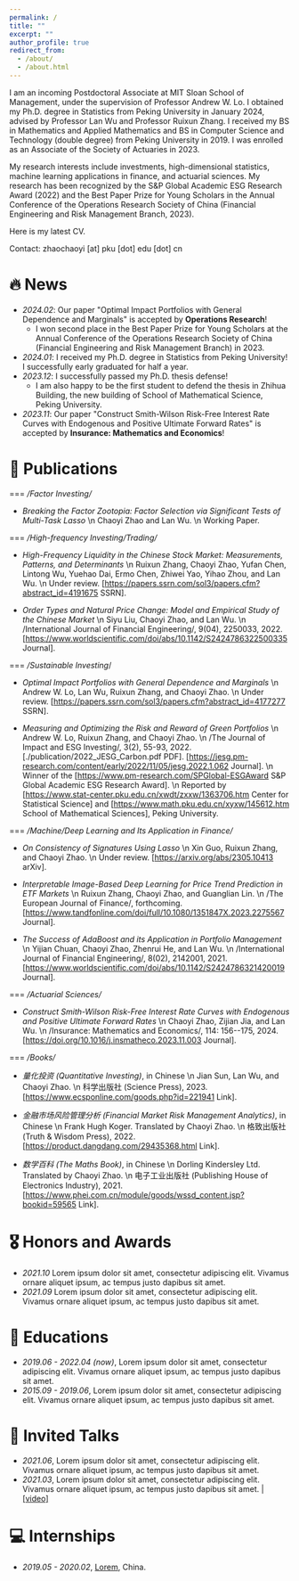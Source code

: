 ```yaml
---
permalink: /
title: ""
excerpt: ""
author_profile: true
redirect_from: 
  - /about/
  - /about.html
---
```


<span class='anchor' id='about-me'></span>

I am an incoming Postdoctoral Associate at MIT Sloan School of Management, under the supervision of Professor Andrew W. Lo. I obtained my Ph.D. degree in Statistics from Peking University in January 2024, advised by Professor Lan Wu and Professor Ruixun Zhang. I received my BS in Mathematics and Applied Mathematics and BS in Computer Science and Technology (double degree) from Peking University in 2019. I was enrolled as an Associate of the Society of Actuaries in 2023. 

My research interests include investments, high-dimensional statistics, machine learning applications in finance, and actuarial sciences. My research has been recognized by the S&P Global Academic ESG Research Award (2022) and the Best Paper Prize for Young Scholars in the Annual Conference of the Operations Research Society of China (Financial Engineering and Risk Management Branch, 2023). 

Here is my latest CV. 

Contact: zhaochaoyi [at] pku [dot] edu [dot] cn

# 🔥 News
- *2024.02*: Our paper "Optimal Impact Portfolios with General Dependence and Marginals" is accepted by **Operations Research**!
  + I won second place in the Best Paper Prize for Young Scholars at the Annual Conference of the Operations Research Society of China (Financial Engineering and Risk Management Branch) in 2023.
- *2024.01*: I received my Ph.D. degree in Statistics from Peking University! I successfully early graduated for half a year. 
- *2023.12*: I successfully passed my Ph.D. thesis defense!
  + I am also happy to be the first student to defend the thesis in Zhihua Building, the new building of School of Mathematical Science, Peking University. 
- *2023.11*: Our paper "Construct Smith-Wilson Risk-Free Interest Rate Curves with Endogenous and Positive Ultimate Forward Rates" is accepted by **Insurance: Mathematics and Economics**!

# 📝 Publications 


=== */Factor Investing/*

- *Breaking the Factor Zootopia: Factor Selection via Significant Tests of Multi-Task Lasso* \n 
  Chaoyi Zhao and Lan Wu. \n 
  Working Paper. 


=== */High-frequency Investing\/Trading/*

- *High-Frequency Liquidity in the Chinese Stock Market: Measurements, Patterns, and Determinants* \n 
  Ruixun Zhang, Chaoyi Zhao, Yufan Chen, Lintong Wu, Yuehao Dai, Ermo Chen, Zhiwei Yao, Yihao Zhou, and Lan Wu. \n 
  Under review. [https://papers.ssrn.com/sol3/papers.cfm?abstract_id=4191675 SSRN].

- *Order Types and Natural Price Change: Model and Empirical Study of the Chinese Market* \n 
  Siyu Liu, Chaoyi Zhao, and Lan Wu. \n 
  /International Journal of Financial Engineering/, 9(04), 2250033, 2022. [https://www.worldscientific.com/doi/abs/10.1142/S2424786322500335 Journal].


=== */Sustainable Investing*/

- *Optimal Impact Portfolios with General Dependence and Marginals* \n 
  Andrew W. Lo, Lan Wu, Ruixun Zhang, and Chaoyi Zhao. \n 
  Under review. [https://papers.ssrn.com/sol3/papers.cfm?abstract_id=4177277 SSRN].

- *Measuring and Optimizing the Risk and Reward of Green Portfolios* \n 
  Andrew W. Lo, Ruixun Zhang, and Chaoyi Zhao. \n 
  /The Journal of Impact and ESG Investing/, 3(2), 55-93, 2022.  [./publication/2022_JESG_Carbon.pdf PDF]. [https://jesg.pm-research.com/content/early/2022/11/05/jesg.2022.1.062 Journal]. \n
  Winner of the [https://www.pm-research.com/SPGlobal-ESGAward S&P Global Academic ESG Research Award].   \n 
  Reported by [https://www.stat-center.pku.edu.cn/xwdt/zxxw/1363706.htm Center for Statistical Science] and [https://www.math.pku.edu.cn/xyxw/145612.htm School of Mathematical Sciences], Peking University.

=== */Machine\/Deep Learning and Its Application in Finance/*

- *On Consistency of Signatures Using Lasso* \n
  Xin Guo, Ruixun Zhang, and Chaoyi Zhao. \n 
  Under review. [https://arxiv.org/abs/2305.10413 arXiv].

- *Interpretable Image-Based Deep Learning for Price Trend Prediction in ETF Markets* \n 
  Ruixun Zhang, Chaoyi Zhao, and Guanglian Lin. \n 
  /The European Journal of Finance/, forthcoming. [https://www.tandfonline.com/doi/full/10.1080/1351847X.2023.2275567 Journal].

- *The Success of AdaBoost and its Application in Portfolio Management* \n 
  Yijian Chuan, Chaoyi Zhao, Zhenrui He, and Lan Wu. \n 
  /International Journal of Financial Engineering/, 8(02), 2142001, 2021. [https://www.worldscientific.com/doi/abs/10.1142/S2424786321420019 Journal]. 


=== */Actuarial Sciences/*

- *Construct Smith-Wilson Risk-Free Interest Rate Curves with Endogenous and Positive Ultimate Forward Rates* \n 
  Chaoyi Zhao, Zijian Jia, and Lan Wu. \n 
  /Insurance: Mathematics and Economics/, 114: 156--175, 2024. [https://doi.org/10.1016/j.insmatheco.2023.11.003 Journal]. 


=== */Books/*

- *量化投资 (Quantitative Investing)*, in Chinese \n 
  Jian Sun, Lan Wu, and Chaoyi Zhao. \n 
  科学出版社 (Science Press), 2023. [https://www.ecsponline.com/goods.php?id=221941 Link].

- *金融市场风险管理分析 (Financial Market Risk Management Analytics)*, in Chinese \n 
  Frank Hugh Koger. Translated by Chaoyi Zhao. \n 
  格致出版社 (Truth & Wisdom Press), 2022. [https://product.dangdang.com/29435368.html Link].

- *数学百科 (The Maths Book)*, in Chinese \n 
  Dorling Kindersley Ltd. Translated by Chaoyi Zhao. \n 
  电子工业出版社 (Publishing House of Electronics Industry), 2021. [https://www.phei.com.cn/module/goods/wssd_content.jsp?bookid=59565 Link].


# 🎖 Honors and Awards
- *2021.10* Lorem ipsum dolor sit amet, consectetur adipiscing elit. Vivamus ornare aliquet ipsum, ac tempus justo dapibus sit amet. 
- *2021.09* Lorem ipsum dolor sit amet, consectetur adipiscing elit. Vivamus ornare aliquet ipsum, ac tempus justo dapibus sit amet. 

# 📖 Educations
- *2019.06 - 2022.04 (now)*, Lorem ipsum dolor sit amet, consectetur adipiscing elit. Vivamus ornare aliquet ipsum, ac tempus justo dapibus sit amet. 
- *2015.09 - 2019.06*, Lorem ipsum dolor sit amet, consectetur adipiscing elit. Vivamus ornare aliquet ipsum, ac tempus justo dapibus sit amet. 

# 💬 Invited Talks
- *2021.06*, Lorem ipsum dolor sit amet, consectetur adipiscing elit. Vivamus ornare aliquet ipsum, ac tempus justo dapibus sit amet. 
- *2021.03*, Lorem ipsum dolor sit amet, consectetur adipiscing elit. Vivamus ornare aliquet ipsum, ac tempus justo dapibus sit amet.  \| [\[video\]](https://github.com/)

# 💻 Internships
- *2019.05 - 2020.02*, [Lorem](https://github.com/), China.
